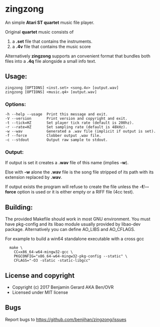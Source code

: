 # zingzong

An simple __Atari ST quartet__ music file player.

Original __quartet__ music consists of

  1. a __.set__ file that contains the instruments.
  2. a __.4v__ file  that contains the music score

Alternatively __zingzong__ supports an convenient format that bundles both
files into a __.4q__ file alongside a small info text.

## Usage:

    zingzong [OPTIONS] <inst.set> <song.4v> [output.wav]
    zingzong [OPTIONS] <music.q4> [output.wav]

### Options:
    -h --help --usage  Print this message and exit.
    -V --version       Print version and copyright and exit.
    -t --tick=HZ       Set player tick rate (default is 200hz).
    -r --rate=HZ       Set sampling rate (default is 48kHz).
    -w --wav           Generated a .wav file (implicit if output is set).
    -f --force         Clobber output .wav file.
    -c --stdout        Output raw sample to stdout.

### Output:

If output is set it creates a __.wav__ file of this name (implies __-w__).

Else with __-w__ alone the __.wav__ file is the song file stripped of
its path with its extension replaced by __.wav__.  

If output exists the program will refuse to create the file unless the
__-f__/__--force__ option is used or it is either empty or a RIFF file (4cc
test).

## Building:

The provided Makefile should work in most GNU environment. You must
have pkg-config and its libao module usually provided by libao-dev
package. Alternatively you can define AO_LIBS and AO_CFLAGS.
  
For example to build a win64 standalone executable with a cross gcc
  
      make \
        CC=x86_64-w64-mingw32-gcc \
        PKGCONFIG="x86_64-w64-mingw32-pkg-config --static" \
        CFLAGS="-O3 -static -static-libgcc"


## License and copyright

  * Copyright (c) 2017 Benjamin Gerard AKA Ben/OVR
  * Licensed under MIT license

## Bugs

  Report bugs to <https://github.com/benjihan/zingzong/issues>
